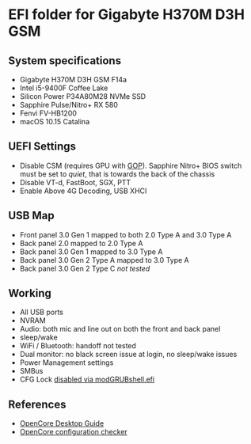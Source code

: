 # EFI folder for Gigabyte H370M D3H GSM

## System specifications
- Gigabyte H370M D3H GSM F14a
- Intel i5-9400F Coffee Lake
- Silicon Power P34A80M28 NVMe SSD
- Sapphire Pulse/Nitro+ RX 580
- Fenvi FV-HB1200
- macOS 10.15 Catalina

## UEFI Settings
* Disable CSM (requires GPU with [GOP](https://uefi.org/sites/default/files/resources/UPFS11_P4_UEFI_GOP_AMD.pdf)). Sapphire Nitro+ BIOS switch must be set to _quiet_, that is towards the back of the chassis
* Disable VT-d, FastBoot, SGX, PTT
* Enable Above 4G Decoding, USB XHCI

## USB Map
* Front panel 3.0 Gen 1 mapped to both 2.0 Type A and 3.0 Type A
* Back panel 2.0 mapped to 2.0 Type A
* Back panel 3.0 Gen 1 mapped to 3.0 Type A
* Back panel 3.0 Gen 2 Type A mapped to 3.0 Type A
* Back panel 3.0 Gen 2 Type C *not tested*

## Working
* All USB ports
* NVRAM
* Audio: both mic and line out on both the front and back panel
* sleep/wake
* WiFi / Bluetooth: handoff not tested
* Dual monitor: no black screen issue at login, no sleep/wake issues
* Power Management settings
* SMBus
* CFG Lock [disabled via modGRUBshell.efi](https://dortania.github.io/OpenCore-Desktop-Guide/extras/msr-lock.html)

## References

* [OpenCore Desktop Guide](https://dortania.github.io/OpenCore-Desktop-Guide/)
* [OpenCore configuration checker](https://opencore.slowgeek.com/)

